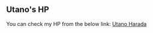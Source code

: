 ## Utano's HP
You can check my HP from the below link:
[Utano Harada](https://uta-healthcoachandweb.vercel.app/)
